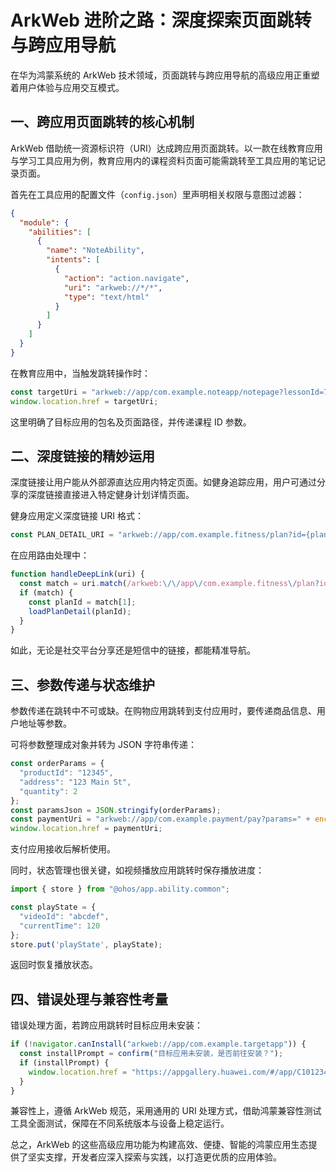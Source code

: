 # ArkWeb 进阶之路：深度探索页面跳转与跨应用导航

在华为鸿蒙系统的 ArkWeb 技术领域，页面跳转与跨应用导航的高级应用正重塑着用户体验与应用交互模式。

## 一、跨应用页面跳转的核心机制

ArkWeb 借助统一资源标识符（URI）达成跨应用页面跳转。以一款在线教育应用与学习工具应用为例，教育应用内的课程资料页面可能需跳转至工具应用的笔记记录页面。

首先在工具应用的配置文件（`config.json`）里声明相关权限与意图过滤器：

```json
{
  "module": {
    "abilities": [
      {
        "name": "NoteAbility",
        "intents": [
          {
            "action": "action.navigate",
            "uri": "arkweb://*/*",
            "type": "text/html"
          }
        ]
      }
    ]
  }
}
```

在教育应用中，当触发跳转操作时：

```javascript
const targetUri = "arkweb://app/com.example.noteapp/notepage?lessonId=789";
window.location.href = targetUri;
```

这里明确了目标应用的包名及页面路径，并传递课程 ID 参数。

## 二、深度链接的精妙运用

深度链接让用户能从外部源直达应用内特定页面。如健身追踪应用，用户可通过分享的深度链接直接进入特定健身计划详情页面。

健身应用定义深度链接 URI 格式：

```javascript
const PLAN_DETAIL_URI = "arkweb://app/com.example.fitness/plan?id={planId}";
```

在应用路由处理中：

```javascript
function handleDeepLink(uri) {
  const match = uri.match(/arkweb:\/\/app\/com.example.fitness\/plan?id=(.*)/);
  if (match) {
    const planId = match[1];
    loadPlanDetail(planId);
  }
}
```

如此，无论是社交平台分享还是短信中的链接，都能精准导航。

## 三、参数传递与状态维护

参数传递在跳转中不可或缺。在购物应用跳转到支付应用时，要传递商品信息、用户地址等参数。

可将参数整理成对象并转为 JSON 字符串传递：

```javascript
const orderParams = {
  "productId": "12345",
  "address": "123 Main St",
  "quantity": 2
};
const paramsJson = JSON.stringify(orderParams);
const paymentUri = "arkweb://app/com.example.payment/pay?params=" + encodeURIComponent(paramsJson);
window.location.href = paymentUri;
```

支付应用接收后解析使用。

同时，状态管理也很关键，如视频播放应用跳转时保存播放进度：

```javascript
import { store } from "@ohos/app.ability.common";

const playState = {
  "videoId": "abcdef",
  "currentTime": 120
};
store.put('playState', playState);
```

返回时恢复播放状态。

## 四、错误处理与兼容性考量

错误处理方面，若跨应用跳转时目标应用未安装：

```javascript
if (!navigator.canInstall("arkweb://app/com.example.targetapp")) {
  const installPrompt = confirm("目标应用未安装，是否前往安装？");
  if (installPrompt) {
    window.location.href = "https://appgallery.huawei.com/#/app/C10123456";
  }
}
```

兼容性上，遵循 ArkWeb 规范，采用通用的 URI 处理方式，借助鸿蒙兼容性测试工具全面测试，保障在不同系统版本与设备上稳定运行。

总之，ArkWeb 的这些高级应用功能为构建高效、便捷、智能的鸿蒙应用生态提供了坚实支撑，开发者应深入探索与实践，以打造更优质的应用体验。